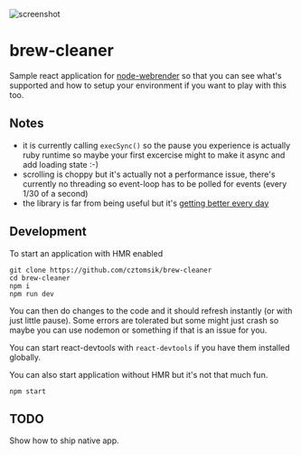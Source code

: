 ![screenshot](https://user-images.githubusercontent.com/3526922/50376760-2ddac200-0612-11e9-8666-338065d83b43.png)

# brew-cleaner
Sample react application for [node-webrender](https://github.com/cztomsik/node-webrender) so that you can see what's supported and how to setup your environment if you want to play with this too.

## Notes
- it is currently calling `execSync()` so the pause you experience is actually ruby runtime so maybe your first excercise might to make it async and add loading state :-)
- scrolling is choppy but it's actually not a performance issue, there's currently no threading so event-loop has to be polled for events (every 1/30 of a second)
- the library is far from being useful but it's [getting better every day](https://github.com/cztomsik/node-webrender/issues)

## Development
To start an application with HMR enabled
```
git clone https://github.com/cztomsik/brew-cleaner
cd brew-cleaner
npm i
npm run dev
```

You can then do changes to the code and it should refresh instantly (or with just little pause). Some errors are tolerated but some might just crash so maybe you can use nodemon or something if that is an issue for you.

You can start react-devtools with `react-devtools` if you have them installed globally.

You can also start application without HMR but it's not that much fun.
```
npm start
```

## TODO
Show how to ship native app.
